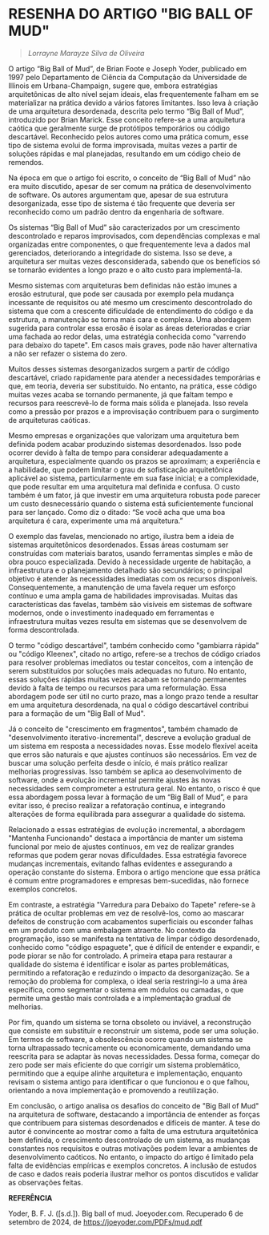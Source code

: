 # RESENHA DO ARTIGO "BIG BALL OF MUD"
> _Lorrayne Marayze Silva de Oliveira_


O artigo “Big Ball of Mud”, de Brian Foote e Joseph Yoder, publicado em 1997 pelo Departamento de Ciência da Computação da Universidade de Illinois em Urbana-Champaign, sugere que, embora estratégias arquitetônicas de alto nível sejam ideais, elas frequentemente falham em se materializar na prática devido a vários fatores limitantes. Isso leva à criação de uma arquitetura desordenada, descrita pelo termo “Big Ball of Mud”, introduzido por Brian Marick. Esse conceito refere-se a uma arquitetura caótica que geralmente surge de protótipos temporários ou código descartável. Reconhecido pelos autores como uma prática comum, esse tipo de sistema evolui de forma improvisada, muitas vezes a partir de soluções rápidas e mal planejadas, resultando em um código cheio de remendos.

Na época em que o artigo foi escrito, o conceito de “Big Ball of Mud” não era muito discutido, apesar de ser comum na prática de desenvolvimento de software. Os autores argumentam que, apesar de sua estrutura desorganizada, esse tipo de sistema é tão frequente que deveria ser reconhecido como um padrão dentro da engenharia de software.

Os sistemas “Big Ball of Mud” são caracterizados por um crescimento descontrolado e reparos improvisados, com dependências complexas e mal organizadas entre componentes, o que frequentemente leva a dados mal gerenciados, deteriorando a integridade do sistema. Isso se deve, a arquitetura ser muitas vezes desconsiderada, sabendo que os benefícios só se tornarão evidentes a longo prazo e o alto custo para implementá-la.


Mesmo sistemas com arquiteturas bem definidas não estão imunes a erosão estrutural, que pode ser causada por exemplo pela mudança incessante de requisitos ou até mesmo um crescimento descontrolado do sistema que com a crescente dificuldade de entendimento do código e da estrutura, a manutenção se torna mais cara e complexa. Uma abordagem sugerida para controlar essa erosão é isolar as áreas deterioradas e criar uma fachada ao redor delas, uma estratégia conhecida como "varrendo para debaixo do tapete". Em casos mais graves, pode não haver alternativa a não ser refazer o sistema do zero.

Muitos desses sistemas desorganizados surgem a partir de código descartável, criado rapidamente para atender a necessidades temporárias e que, em teoria, deveria ser substituído. No entanto, na prática, esse código muitas vezes acaba se tornando permanente, já que faltam tempo e recursos para reescrevê-lo de forma mais sólida e planejada. Isso revela como a pressão por prazos e a improvisação contribuem para o surgimento de arquiteturas caóticas.

Mesmo empresas e organizações que valorizam uma arquitetura bem definida podem acabar produzindo sistemas desordenados. Isso pode ocorrer devido à falta de tempo para considerar adequadamente a arquitetura, especialmente quando os prazos se aproximam; a experiência e a habilidade, que podem limitar o grau de sofisticação arquitetônica aplicável ao sistema, particularmente em sua fase inicial; e a complexidade, que pode resultar em uma arquitetura mal definida e confusa. O custo também é um fator, já que investir em uma arquitetura robusta pode parecer um custo desnecessário quando o sistema está suficientemente funcional para ser lançado. Como diz o ditado: “Se você acha que uma boa arquitetura é cara, experimente uma má arquitetura.”

O exemplo das favelas, mencionado no artigo, ilustra bem a ideia de sistemas arquitetônicos desordenados. Essas áreas costumam ser construídas com materiais baratos, usando ferramentas simples e mão de obra pouco especializada. Devido à necessidade urgente de habitação, a infraestrutura e o planejamento detalhado são secundários; o principal objetivo é atender às necessidades imediatas com os recursos disponíveis. Consequentemente, a manutenção de uma favela requer um esforço contínuo e uma ampla gama de habilidades improvisadas. Muitas das características das favelas, também são visíveis em sistemas de software modernos, onde o investimento inadequado em ferramentas e infraestrutura muitas vezes resulta em sistemas que se desenvolvem de forma descontrolada.

O termo "código descartável", também conhecido como "gambiarra rápida" ou "código Kleenex", citado no artigo, refere-se a trechos de código criados para resolver problemas imediatos ou testar conceitos, com a intenção de serem substituídos por soluções mais adequadas no futuro. No entanto, essas soluções rápidas muitas vezes acabam se tornando permanentes devido à falta de tempo ou recursos para uma reformulação. Essa abordagem pode ser útil no curto prazo, mas a longo prazo tende a resultar em uma arquitetura desordenada, na qual o código descartável contribui para a formação de um "Big Ball of Mud".

Já o conceito de "crescimento em fragmentos", também chamado de "desenvolvimento iterativo-incremental", descreve a evolução gradual de um sistema em resposta a necessidades novas. Esse modelo flexível aceita que erros são naturais e que ajustes contínuos são necessários. Em vez de buscar uma solução perfeita desde o início, é mais prático realizar melhorias progressivas. Isso também se aplica ao desenvolvimento de software, onde a evolução incremental permite ajustes às novas necessidades sem comprometer a estrutura geral. No entanto, o risco é que essa abordagem possa levar à formação de um “Big Ball of Mud”, e para evitar isso, é preciso realizar a refatoração contínua, e integrando alterações de forma equilibrada para assegurar a qualidade do sistema.

Relacionado a essas estratégias de evolução incremental, a abordagem "Mantenha Funcionando" destaca a importância de manter um sistema funcional por meio de ajustes contínuos, em vez de realizar grandes reformas que podem gerar novas dificuldades. Essa estratégia favorece mudanças incrementais, evitando falhas evidentes e assegurando a operação constante do sistema. Embora o artigo mencione que essa prática é comum entre programadores e empresas bem-sucedidas, não fornece exemplos concretos.

Em contraste, a estratégia "Varredura para Debaixo do Tapete" refere-se à prática de ocultar problemas em vez de resolvê-los, como ao mascarar defeitos de construção com acabamentos superficiais ou esconder falhas em um produto com uma embalagem atraente. No contexto da programação, isso se manifesta na tentativa de limpar código desordenado, conhecido como "código espaguete", que é difícil de entender e expandir, e pode piorar se não for controlado. A primeira etapa para restaurar a qualidade do sistema é identificar e isolar as partes problemáticas, permitindo a refatoração e reduzindo o impacto da desorganização. Se a remoção do problema for complexa, o ideal seria restringi-lo a uma área específica, como segmentar o sistema em módulos ou camadas, o que permite uma gestão mais controlada e a implementação gradual de melhorias.

Por fim, quando um sistema se torna obsoleto ou inviável, a reconstrução que consiste em substituir e reconstruir um sistema, pode ser uma solução. Em termos de software, a obsolescência ocorre quando um sistema se torna ultrapassado tecnicamente ou economicamente, demandando uma reescrita para se adaptar às novas necessidades. Dessa forma, começar do zero pode ser mais eficiente do que corrigir um sistema problemático, permitindo que a equipe alinhe arquitetura e implementação, enquanto revisam o sistema antigo para identificar o que funcionou e o que falhou, orientando a nova implementação e promovendo a reutilização.

Em conclusão, o artigo analisa os desafios do conceito de "Big Ball of Mud" na arquitetura de software, destacando a importância de entender as forças que contribuem para sistemas desordenados e difíceis de manter. A tese do autor é convincente ao mostrar como a falta de uma estrutura arquitetônica bem definida, o crescimento descontrolado de um sistema, as mudanças constantes nos requisitos e outras motivações podem levar a ambientes de desenvolvimento caóticos. No entanto, o impacto do artigo é limitado pela falta de evidências empíricas e exemplos concretos. A inclusão de estudos de caso e dados reais poderia ilustrar melhor os pontos discutidos e validar as observações feitas.

**REFERÊNCIA**

Yoder, B. F. J. ([s.d.]). Big ball of mud. Joeyoder.com. Recuperado 6 de setembro de 2024, de https://joeyoder.com/PDFs/mud.pdf



